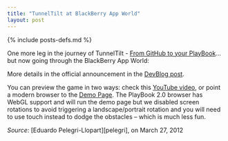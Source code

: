 ```yaml
---
title: "TunnelTilt at BlackBerry App World"
layout: post
---
```

{% include posts-defs.md %}

One more leg in the journey of TunnelTilt -
[From GitHub to your PlayBook](http://openbbnews.wordpress.com/2011/11/16/tunneltilt-github/)...
but now going through the BlackBerry App World:

More details in the official announcement in the [DevBlog post](http://devblog.blackberry.com/2012/03/download-tunneltilt/).

You can preview the game in two ways: check this
[YouTube video](http://www.youtube.com/watch?v=TxazzRLa0qQ),
or point a modern browser to the
[Demo Page](http://blackberry.github.com/WebGL-Samples/tunneltilt/).
The PlayBook 2.0 browser has WebGL support and will run the demo page but we disabled screen
rotations to avoid triggering a landscape/portrait rotation and you will need to use
touch instead to dodge the obstacles – which is much less fun.

_Source_: [Eduardo Pelegri-Llopart][pelegri], on March 27, 2012
